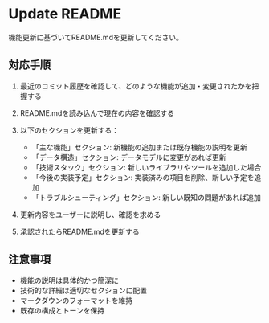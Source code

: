 # Update README

機能更新に基づいてREADME.mdを更新してください。

## 対応手順

1. 最近のコミット履歴を確認して、どのような機能が追加・変更されたかを把握する
2. README.mdを読み込んで現在の内容を確認する
3. 以下のセクションを更新する：
   - 「主な機能」セクション: 新機能の追加または既存機能の説明を更新
   - 「データ構造」セクション: データモデルに変更があれば更新
   - 「技術スタック」セクション: 新しいライブラリやツールを追加した場合
   - 「今後の実装予定」セクション: 実装済みの項目を削除、新しい予定を追加
   - 「トラブルシューティング」セクション: 新しい既知の問題があれば追加

4. 更新内容をユーザーに説明し、確認を求める
5. 承認されたらREADME.mdを更新する

## 注意事項

- 機能の説明は具体的かつ簡潔に
- 技術的な詳細は適切なセクションに配置
- マークダウンのフォーマットを維持
- 既存の構成とトーンを保持
